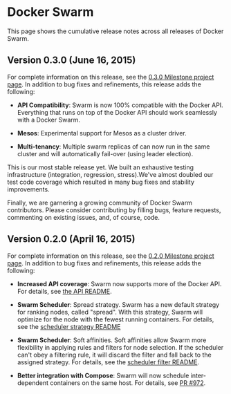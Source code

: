 <!--[metadata]>
+++
title = "Docker Swarm"
description = "Docker Swarm release notes"
keywords = ["docker, swarm, clustering, discovery, release,  notes"]
[menu.main]
parent = "smn_release_notes"	
weight = 5
+++
<![end-metadata]-->

# Docker Swarm

This page shows the cumulative release notes across all releases of Docker Swarm.

## Version 0.3.0 (June 16, 2015)

For complete information on this release, see the
[0.3.0 Milestone project page](https://github.com/docker/swarm/wiki/0.3.0-Milestone-Project-Page).
In addition to bug fixes and refinements, this release adds the following:

- **API Compatibility**: Swarm is now 100% compatible with the Docker API. Everything that runs on top of the Docker API should work seamlessly with a Docker Swarm.

- **Mesos**: Experimental support for Mesos as a cluster driver.

- **Multi-tenancy**: Multiple swarm replicas of can now run in the same cluster and will automatically fail-over (using leader election).

This is our most stable release yet. We built an exhaustive testing infrastructure (integration, regression, stress).We've almost doubled our test code coverage which resulted in many bug fixes and stability improvements.

Finally, we are garnering a growing community of Docker Swarm contributors. Please consider contributing by filling bugs, feature requests, commenting on existing issues, and, of course, code.


## Version 0.2.0 (April 16, 2015)

For complete information on this release, see the
[0.2.0 Milestone project page](https://github.com/docker/swarm/wiki/0.2.0-Milestone-Project-Page).
In addition to bug fixes and refinements, this release adds the following:

* **Increased API coverage**: Swarm now supports more of the Docker API. For
details, see
[the API README](https://github.com/docker/swarm/blob/master/api/README.md).

* **Swarm Scheduler**: Spread strategy. Swarm has a new default strategy for
ranking nodes, called "spread". With this strategy, Swarm will optimize
for the node with the fewest running containers. For details, see the
[scheduler strategy README](https://github.com/docker/swarm/blob/master/scheduler/strategy/README.md)

* **Swarm Scheduler**: Soft affinities. Soft affinities allow Swarm more flexibility
in applying rules and filters for node selection. If the scheduler can't obey a
filtering rule, it will discard the filter and fall back to the assigned
strategy. For details, see the [scheduler filter README](https://github.com/docker/swarm/tree/master/scheduler/filter#soft-affinitiesconstraints).

* **Better integration with Compose**: Swarm will now schedule inter-dependent
containers on the same host. For details, see
[PR #972](https://github.com/docker/compose/pull/972).
